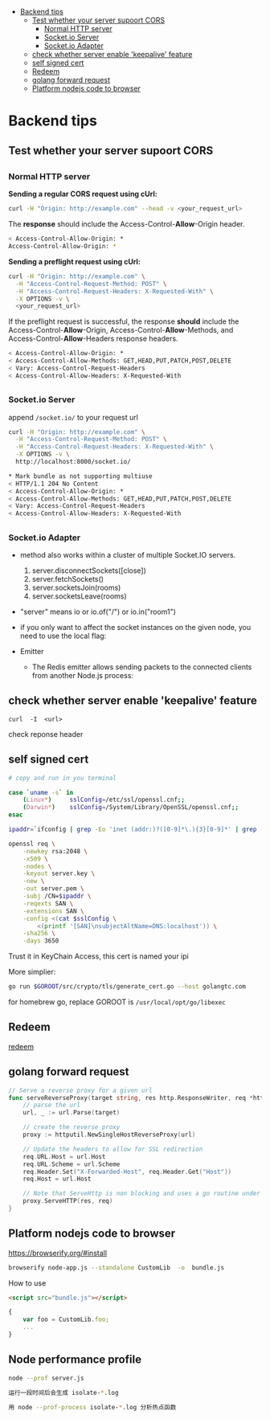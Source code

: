 [](...menustart)

- [Backend tips](#6edcb6f97b94edc1579875d8335df797)
    - [Test whether your server supoort CORS](#548a5cc4c4019da5a34fbb22dcf5a26d)
        - [Normal HTTP server](#778777314b185e9e67802ca4dd15ebfb)
        - [Socket.io Server](#7a07e7f39c73f6c4430af211308bfd16)
        - [Socket.io Adapter](#3acc4269cbd9af5cfefdcf353c48631e)
    - [check whether server enable 'keepalive' feature](#f779c9d1d9da7473f0eebf90d56dc319)
    - [self signed cert](#b09fb18aea2fecd5ff9b30027f00a5aa)
    - [Redeem](#81ed4dcb851fefbbbc791eeef4cd97a2)
    - [golang forward request](#e165301d2a7fe3a79049eb6aab23632a)
    - [Platform nodejs code to browser](#ea16176003eeb0aed81b048e08bdf2f4)

[](...menuend)


<h2 id="6edcb6f97b94edc1579875d8335df797"></h2>

# Backend tips


<h2 id="548a5cc4c4019da5a34fbb22dcf5a26d"></h2>

## Test whether your server supoort CORS

<h2 id="778777314b185e9e67802ca4dd15ebfb"></h2>

### Normal HTTP server

**Sending a regular CORS request using cUrl:**

```bash
curl -H "Origin: http://example.com" --head -v <your_request_url>
```

The **response** should include the Access-Control-**Allow**-Origin header.

```bash
< Access-Control-Allow-Origin: *
Access-Control-Allow-Origin: *
```

**Sending a preflight request using cUrl:**

```bash
curl -H "Origin: http://example.com" \
  -H "Access-Control-Request-Method: POST" \
  -H "Access-Control-Request-Headers: X-Requested-With" \
  -X OPTIONS -v \
  <your_request_url>
```

If the preflight request is successful,  the response **should** include the Access-Control-**Allow**-Origin, Access-Control-**Allow**-Methods, and Access-Control-**Allow**-Headers response headers.

```bash
< Access-Control-Allow-Origin: *
< Access-Control-Allow-Methods: GET,HEAD,PUT,PATCH,POST,DELETE
< Vary: Access-Control-Request-Headers
< Access-Control-Allow-Headers: X-Requested-With
```

<h2 id="7a07e7f39c73f6c4430af211308bfd16"></h2>

### Socket.io Server

append `/socket.io/` to your request url

```bash
curl -H "Origin: http://example.com" \
  -H "Access-Control-Request-Method: POST" \
  -H "Access-Control-Request-Headers: X-Requested-With" \
  -X OPTIONS -v \
  http://localhost:8000/socket.io/
```

```bash
* Mark bundle as not supporting multiuse
< HTTP/1.1 204 No Content
< Access-Control-Allow-Origin: *
< Access-Control-Allow-Methods: GET,HEAD,PUT,PATCH,POST,DELETE
< Vary: Access-Control-Request-Headers
< Access-Control-Allow-Headers: X-Requested-With
```

<h2 id="3acc4269cbd9af5cfefdcf353c48631e"></h2>

### Socket.io Adapter

- method also works within a cluster of multiple Socket.IO servers.
    1. server.disconnectSockets([close])
    2. server.fetchSockets()
    3. server.socketsJoin(rooms)
    4. server.socketsLeave(rooms)
- "server" means io or io.of("/") or io.in("room1")
- if you only want to affect the socket instances on the given node, you need to use the local flag:


- Emitter
    - The Redis emitter allows sending packets to the connected clients from another Node.js process:


<h2 id="f779c9d1d9da7473f0eebf90d56dc319"></h2>

## check whether server enable 'keepalive' feature

```
curl  -I  <url>
```

check reponse header


<h2 id="b09fb18aea2fecd5ff9b30027f00a5aa"></h2>

## self signed cert 

```bash
# copy and run in you terminal

case `uname -s` in
    (Linux*)     sslConfig=/etc/ssl/openssl.cnf;;
    (Darwin*)    sslConfig=/System/Library/OpenSSL/openssl.cnf;;
esac

ipaddr=`ifconfig | grep -Eo 'inet (addr:)?([0-9]*\.){3}[0-9]*' | grep -Eo '([0-9]*\.){3}[0-9]*' | grep -v '127.0.0.1'`

openssl req \
    -newkey rsa:2048 \
    -x509 \
    -nodes \
    -keyout server.key \
    -new \
    -out server.pem \
    -subj /CN=$ipaddr \
    -reqexts SAN \
    -extensions SAN \
    -config <(cat $sslConfig \
        <(printf '[SAN]\nsubjectAltName=DNS:localhost')) \
    -sha256 \
    -days 3650

```

Trust it in KeyChain Access, this cert is named your ipi

More simplier:

```bash
go run $GOROOT/src/crypto/tls/generate_cert.go --host golangtc.com
```

for homebrew go, replace GOROOT is `/usr/local/opt/go/libexec`


<h2 id="81ed4dcb851fefbbbc791eeef4cd97a2"></h2>

## Redeem 

[redeem](redeem.md)


<h2 id="e165301d2a7fe3a79049eb6aab23632a"></h2>

## golang forward request

```go
// Serve a reverse proxy for a given url
func serveReverseProxy(target string, res http.ResponseWriter, req *http.Request) {
    // parse the url
    url, _ := url.Parse(target)

    // create the reverse proxy
    proxy := httputil.NewSingleHostReverseProxy(url)

    // Update the headers to allow for SSL redirection
    req.URL.Host = url.Host
    req.URL.Scheme = url.Scheme
    req.Header.Set("X-Forwarded-Host", req.Header.Get("Host"))
    req.Host = url.Host

    // Note that ServeHttp is non blocking and uses a go routine under the hood
    proxy.ServeHTTP(res, req)
}
```


<h2 id="ea16176003eeb0aed81b048e08bdf2f4"></h2>

## Platform nodejs code to browser

https://browserify.org/#install


```bash
browserify node-app.js --standalone CustomLib  -o  bundle.js
```

How to use

```html
<script src="bundle.js"></script>
```

```javascript
{
    var foo = CustomLib.foo;
    ...
}
```

## Node performance profile

```bash 
node --prof server.js

运行一段时间后会生成 isolate-*.log

用 node --prof-process isolate-*.log 分析热点函数
```

